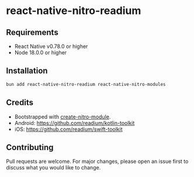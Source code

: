 # react-native-nitro-readium

## Requirements

- React Native v0.78.0 or higher
- Node 18.0.0 or higher

## Installation

```bash
bun add react-native-nitro-readium react-native-nitro-modules
```

## Credits

- Bootstrapped with [create-nitro-module](https://github.com/patrickkabwe/create-nitro-module).
- Android: <https://github.com/readium/kotlin-toolkit>
- iOS: <https://github.com/readium/swift-toolkit>

## Contributing

Pull requests are welcome. For major changes, please open an issue first to discuss what you would like to change.

